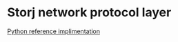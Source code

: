 # Storj network protocol layer

[Python reference implimentation](https://github.com/storj/storjnet)

